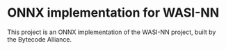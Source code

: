# ONNX implementation for WASI-NN

This project is an ONNX implementation of the WASI-NN project, built by the
Bytecode Alliance.
